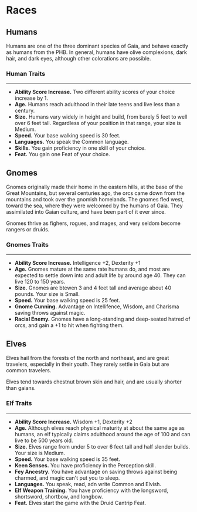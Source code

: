 # Races

## Humans

Humans are one of the three dominant species of Gaia, and behave exactly as humans from the PHB.  In general, humans have olive complexions, dark hair, and dark eyes, although other colorations are possible. 

### Human Traits

___
- **Ability Score Increase.**  Two different ability scores of your choice increase by 1.
- **Age.** Humans reach adulthood in their late teens and live less than a century.
- **Size.** Humans vary widely in height and build, from barely 5 feet to well over 6 feet tall.  Regardless of your position in that range, your size is Medium.
- **Speed.** Your base walking speed is 30 feet.
- **Languages.** You speak the Common language.
- **Skills.** You gain proficiency in one skill of your choice.
- **Feat.**  You gain one Feat of your choice.

## Gnomes

Gnomes originally made their home in the eastern hills, at the base of the Great Mountains, but several centuries ago, the orcs came down from the mountains and took over the gnomish homelands.  The gnomes fled west, toward the sea, where they were welcomed by the humans of Gaia.  They assimilated into Gaian culture, and have been part of it ever since.

Gnomes thrive as fighers, rogues, and mages, and very seldom become rangers or druids.

### Gnomes Traits

___
- **Ability Score Increase.** Intelligence +2, Dexterity +1
- **Age.** Gnomes mature at the same rate humans do, and most are expected to settle down into and adult life by around age 40.  They can live 120 to 150 years.
- **Size.** Gnomes are btewen 3 and 4 feet tall and average about 40 pounds.  Your size is Small.
- **Speed.** Your base walking speed is 25 feet.
- **Gnome Cunning.** Advantage on Intellifence, Wisdom, and Charisma saving throws against magic.
- **Racial Enemy.** Gnomes have a long-standing and deep-seated hatred of orcs, and gain a +1 to hit when fighting them.

## Elves

Elves hail from the forests of the north and northeast, and are great travelers, especially in their youth.  They rarely settle in Gaia but are common travelers.

Elves tend towards chestnut brown skin and hair, and are usually shorter than gaians.

### Elf Traits

___
- **Ability Score Increase.** Wisdom +1, Dexterity +2
- **Age.** Although elves reach physical maturity at about the same age as humans, an elf typically claims adulthood around the age of 100 and can live to be 500 years old.
- **Size.** Elves range from under 5 to over 6 feet tall and half slender builds.  Your size is Medium.
- **Speed.** Your base walking speed is 35 feet.
- **Keen Senses.** You have proficiency in the Perception skill.
- **Fey Ancestry.** You have advantage on saving throws against being charmed, and magic can't put you to sleep.
- **Languages.** You speak, read, adn write Common and Elvish.
- **Elf Weapon Training.** You have proficiency with the longsword, shortsword, shortbow, and longbow.
- **Feat.** Elves start the game with the Druid Cantrip Feat.
